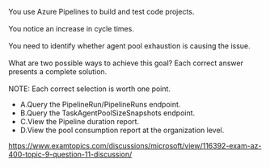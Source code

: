 You use Azure Pipelines to build and test code projects.<br/><br/>You notice an increase in cycle times.<br/><br/>You need to identify whether agent pool exhaustion is causing the issue.<br/><br/>What are two possible ways to achieve this goal? Each correct answer presents a complete solution.<br/><br/>NOTE: Each correct selection is worth one point.<ul><li class="multi-choice-item"><span class="multi-choice-letter" data-choice-letter="A">A.</span>Query the PipelineRun/PipelineRuns endpoint.</li><li class="multi-choice-item correct-hidden"><span class="multi-choice-letter" data-choice-letter="B">B.</span>Query the TaskAgentPoolSizeSnapshots endpoint.</li><li class="multi-choice-item"><span class="multi-choice-letter" data-choice-letter="C">C.</span>View the Pipeline duration report.</li><li class="multi-choice-item correct-hidden"><span class="multi-choice-letter" data-choice-letter="D">D.</span>View the pool consumption report at the organization level.</li></ul><p><a href="https://www.examtopics.com/discussions/microsoft/view/116392-exam-az-400-topic-9-question-11-discussion/">https://www.examtopics.com/discussions/microsoft/view/116392-exam-az-400-topic-9-question-11-discussion/</a></p><script src="https://giscus.app/client.js"                    data-repo="azsamples/az204"                    data-repo-id="R_kgDOMRXzDQ"                    data-category="General"                    data-category-id="DIC_kwDOMRXzDc4Cgi27"                    data-mapping="pathname"                    data-strict="0"                    data-reactions-enabled="0"                    data-emit-metadata="0"                    data-input-position="bottom"                    data-theme="preferred_color_scheme"                    data-lang="en"                    crossorigin="anonymous"                    async>                    </script>